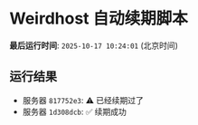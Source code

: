 # Weirdhost 自动续期脚本

**最后运行时间**: `2025-10-17 10:24:01` (北京时间)

## 运行结果

- 服务器 `817752e3`: ⚠️ 已经续期过了
- 服务器 `1d308dcb`: ✅ 续期成功
